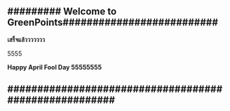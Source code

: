 ## ######### Welcome to GreenPoints########################## ##

**เสร็จแล้ววววววว**

5555

**Happy April Fool Day 55555555**



## ###################################################### ##


